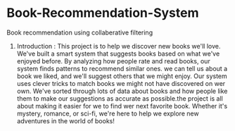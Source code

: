 # Book-Recommendation-System

Book recommendation using collaberative filtering

1. Introduction :
This project is to help we discover new books we&#39;ll love. We&#39;ve built a smart system that
suggests books based on what we&#39;ve enjoyed before. By analyzing how people rate
and read books, our system finds patterns to recommend similar ones.
we can tell us about a book we liked, and we&#39;ll suggest others that we might enjoy.
Our system uses clever tricks to match books we might not have discovered on wer
own. We&#39;ve sorted through lots of data about books and how people like them to
make our suggestions as accurate as possible.the project is all about making it easier for we to find wer next favorite book.
Whether it&#39;s mystery, romance, or sci-fi, we&#39;re here to help we explore new
adventures in the world of books!
